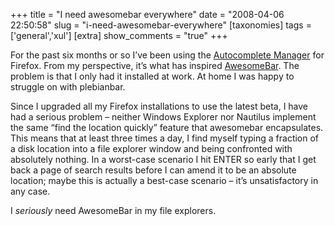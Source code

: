 +++
title = "I need awesomebar everywhere"
date = "2008-04-06 22:50:58"
slug = "i-need-awesomebar-everywhere"
[taxonomies]
tags = ['general','xul']
[extra]
show_comments = "true"
+++

For the past six months or so I’ve been using the [Autocomplete Manager](https://addons.mozilla.org/en-US/firefox/addon/2300) for Firefox. From my perspective, it’s what has inspired [AwesomeBar](http://diveintomark.org/archives/2008/03/25/awesomebar). The problem is that I only had it installed at work. At home I was happy to struggle on with plebianbar.

Since I upgraded all my Firefox installations to use the latest beta, I have had a serious problem – neither Windows Explorer nor Nautilus implement the same “find the location quickly” feature that awesomebar encapsulates. This means that at least three times a day, I find myself typing a fraction of a disk location into a file explorer window and being confronted with absolutely nothing. In a worst-case scenario I hit ENTER so early that I get back a page of search results before I can amend it to be an absolute location; maybe this is actually a best-case scenario – it’s unsatisfactory in any case.

I *seriously* need AwesomeBar in my file explorers.

